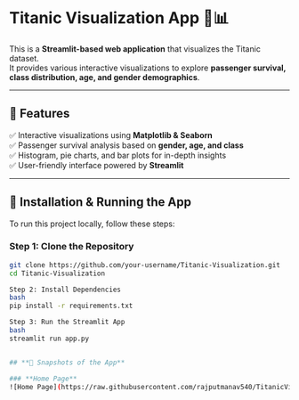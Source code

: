 ﻿# Titanic Visualization App 🚢📊  

This is a **Streamlit-based web application** that visualizes the Titanic dataset.  
It provides various interactive visualizations to explore **passenger survival, class distribution, age, and gender demographics**.

---

## **🔹 Features**  
✅ Interactive visualizations using **Matplotlib & Seaborn**  
✅ Passenger survival analysis based on **gender, age, and class**  
✅ Histogram, pie charts, and bar plots for in-depth insights  
✅ User-friendly interface powered by **Streamlit**  

---

## **🔹 Installation & Running the App**
To run this project locally, follow these steps:

### **Step 1: Clone the Repository**
```bash
git clone https://github.com/your-username/Titanic-Visualization.git
cd Titanic-Visualization

Step 2: Install Dependencies
bash
pip install -r requirements.txt

Step 3: Run the Streamlit App
bash
streamlit run app.py


## **🔹 Snapshots of the App**  

### **Home Page**
![Home Page](https://raw.githubusercontent.com/rajputmanav540/TitanicVisualisation_docker/main/images/home_page.png)


